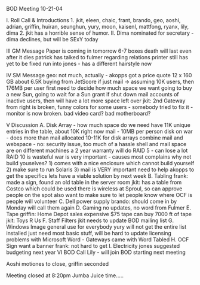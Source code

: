 BOD Meeting
10-21-04

I.  Roll Call & Introductions
	1.  jkit, eleen, chaic, frant, brando, geo, aoshi, adrian, griffin, huiran, seunghun, yury, moon, kaisenl, mattfong, ryanx, lily, dima
	2.  jkit has a horrible sense of humor.
II.  Dima nominated for secretary
	- dima declines, but will be SExY today

III GM Message
	Paper is coming in tomorrow 6-7 boxes
	death will last even after it dies
	patrick has talked to fulmer regarding relations
	printer still has yet to be fixed
	run into jones - has a different hairstyle now
	
IV SM Message
	geo: not much, actually - akopps got a price quote 12 x 160 GB about 6.5K
		buying from JetScore
		if just mail -> assuming 10K users, then 176MB per user
		first need to decide how much space we want
		going to buy a new Sun, going to wait for a Sun grant
		if shut down mail accounts of inactive users, then will have a lot more space left over
		jkit: 2nd Gateway from right is broken, funny colors for some users - somebody tried to fix it - monitor is now broken.
		      bad video card? bad motherboard?
			 
V Discussion
	A. Disk Array - how much space do we need
		have 11K unique entries in the table, about 10K
		right now mail - 10MB per person
		disk on war - does more than mail
		allocated 10-11K for disk arrays
		combine mail and webspace - no: security issue, too much of a hassle
						shell and mail space are on different machines
		a 2 year warranty
		will do RAID 5 - can lose a lot
		RAID 10 is wasteful
		war is very important - causes most complains
		why not build youselves? 1) comes with a nice enclosure which cannot build yourself
					 2) make sure to run Solaris
					 3) mail is VERY important
		need to help akopps to get the specifics
		lets have a viable solution by next week
	B. Tabling
		frank: made a sign, found an old table in the server room
		jkit: has a table from Costco which could be used
		there is wireless at Sproul, so can approve people on the spot
		also want to make sure to let people know where OCF is
		people will volunteer
	C. Dell power supply
		brando: should come in by Monday
			will call them again
	D. Gaming
		no updates, no word from Fulmer
	E. Tape
		griffin: Home Depot sales expensive $75 tape
		   	 can buy 7000 ft of tape
		jkit: Toys R Us
	F. Staff Filters
		jkit needs to update BOD mailing list
	G. Windows Image
		general use for everybody
		yury will not get the entire list installed
		just need most basic stuff, will be hard to update
		licensing problems with Microsoft Word - Gateways came with Word
		Tabled
	H. OCF Sign
		want a banner
		frank: not hard to get
	I. Electricity
		jones suggested budgeting next year
VI BOD Call
	Lily - will join BOD starting next meeting

Aoshi motiones to close, griffin seconded
	
Meeting closed at 8:20pm
Jumba Juice time.....	